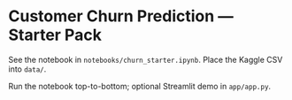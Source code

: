 # Customer Churn Prediction — Starter Pack

See the notebook in `notebooks/churn_starter.ipynb`. Place the Kaggle CSV into `data/`.

Run the notebook top-to-bottom; optional Streamlit demo in `app/app.py`.
